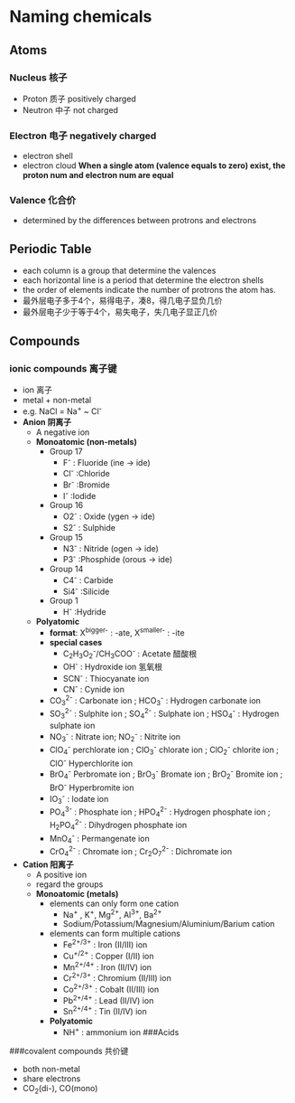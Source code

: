 # Naming chemicals
## Atoms
### Nucleus 核子
- Proton 质子 positively charged
- Neutron 中子 not charged
### Electron 电子 negatively charged
- electron shell
- electron cloud
**When a single atom (valence equals to zero) exist, the proton num and electron num are equal**

### Valence 化合价
- determined by the differences between protrons and electrons

## Periodic Table 
- each column is a group that determine the valences
- each horizontal line is a period that determine the electron shells
- the order of elements indicate the number of protrons the atom has.
- 最外层电子多于4个，易得电子，凑8，得几电子显负几价
- 最外层电子少于等于4个，易失电子，失几电子显正几价

## Compounds
### ionic compounds 离子键
  - ion 离子
  - metal + non-metal
  - e.g. NaCl = Na<sup>+</sup> ~ Cl<sup>-</sup>
  - **Anion 阴离子**
    - A negative ion
    - **Monoatomic (non-metals)**
      - Group 17
        - F<sup>-</sup> : Fluoride (ine -> ide)
        - Cl<sup>-</sup> :Chloride
        - Br<sup>-</sup> :Bromide
        - I<sup>-</sup> :Iodide
      - Group 16
        - O2<sup>-</sup> : Oxide  (ygen -> ide)
        - S2<sup>-</sup> : Sulphide
      - Group 15
        - N3<sup>-</sup> : Nitride (ogen -> ide)
        - P3<sup>-</sup> :Phosphide (orous -> ide)
      - Group 14
        - C4<sup>-</sup> : Carbide
        - Si4<sup>-</sup> :Silicide
      - Group 1
        - H<sup>-</sup> :Hydride
    - **Polyatomic**
      - **format**: X<sup>bigger-</sup> : -ate, X<sup>smaller-</sup> : -ite
      - **special cases**
        - C<sub>2</sub>H<sub>3</sub>O<sub>2</sub><sup>-</sup>/CH<sub>3</sub>COO<sup>-</sup> : Acetate 醋酸根
        - OH<sup>-</sup> : Hydroxide ion 氢氧根
        - SCN<sup>-</sup> : Thiocyanate ion
        - CN<sup>-</sup> : Cynide ion
      - CO<sub>3</sub><sup>2-</sup> : Carbonate ion ; HCO<sub>3</sub><sup>-</sup> : Hydrogen carbonate ion
      - SO<sub>3</sub><sup>2-</sup> : Sulphite ion ; SO<sub>4</sub><sup>2-</sup>  : Sulphate ion ; HSO<sub>4</sub><sup>-</sup> : Hydrogen sulphate ion
      - NO<sub>3</sub><sup>-</sup> : Nitrate ion; NO<sub>2</sub><sup>-</sup> : Nitrite ion
      - ClO<sub>4</sub><sup>-</sup> perchlorate ion ; ClO<sub>3</sub><sup>-</sup> chlorate ion ; ClO<sub>2</sub><sup>-</sup> chlorite ion ; ClO<sup>-</sup> Hyperchlorite ion
      - BrO<sub>4</sub><sup>-</sup> Perbromate ion ; BrO<sub>3</sub><sup>-</sup> Bromate ion ; BrO<sub>2</sub><sup>-</sup> Bromite ion ; BrO<sup>-</sup> Hyperbromite ion
      - IO<sub>3</sub><sup>-</sup> : Iodate ion
      - PO<sub>4</sub><sup>3-</sup> : Phosphate ion ; HPO<sub>4</sub><sup>2-</sup> :  Hydrogen phosphate ion ; H<sub>2</sub>PO<sub>4</sub><sup>2-</sup> :  Dihydrogen phosphate ion
      - MnO<sub>4</sub><sup>-</sup>  : Permangenate ion
      - CrO<sub>4</sub><sup>2-</sup> :  Chromate ion ; Cr<sub>2</sub>O<sub>7</sub><sup>2-</sup> :  Dichromate ion
- **Cation 阳离子**
  - A positive ion
  - regard the groups
  - **Monoatomic (metals)**
      - elements can only form one cation
        - Na<sup>+</sup> , K<sup>+</sup>, Mg<sup>2+</sup>, Al<sup>3+</sup>, Ba<sup>2+</sup>
        - Sodium/Potassium/Magnesium/Aluminium/Barium cation
      - elements can form multiple cations
        - Fe<sup>2+/3+</sup> : Iron (II/III) ion
        - Cu<sup>+/2+</sup> : Copper (I/II) ion
        - Mn<sup>2+/4+</sup> : Iron (II/IV) ion
        - Cr<sup>2+/3+</sup> : Chromium (II/III) ion
        - Co<sup>2+/3+</sup> : Cobalt (II/III) ion
        - Pb<sup>2+/4+</sup> : Lead (II/IV) ion
        - Sn<sup>2+/4+</sup> : Tin (II/IV) ion
      - **Polyatomic**
        - NH<sup>+</sup> : ammonium ion
###Acids

###covalent compounds 共价键
  - both non-metal
  - share electrons
  - CO<sub>2</sub>(di-), CO(mono)
